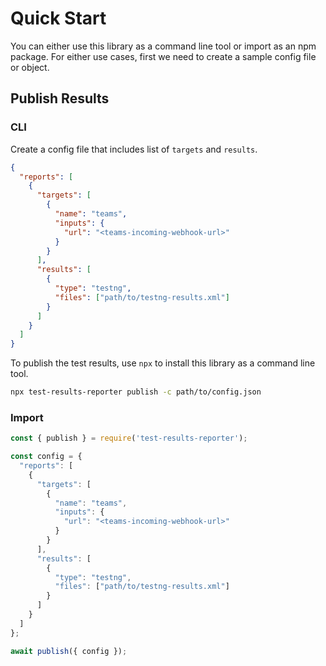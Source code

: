 # Quick Start

You can either use this library as a command line tool or import as an npm package. For either use cases, first we need to create a sample config file or object.

## Publish Results

### CLI

Create a config file that includes list of `targets` and `results`.

```json
{
  "reports": [
    {
      "targets": [
        {
          "name": "teams",
          "inputs": {
            "url": "<teams-incoming-webhook-url>"
          }
        }
      ],
      "results": [
        {
          "type": "testng",
          "files": ["path/to/testng-results.xml"]
        }
      ]
    }
  ]
}
```

To publish the test results, use `npx` to install this library as a command line tool.

```sh
npx test-results-reporter publish -c path/to/config.json
```

### Import


```js
const { publish } = require('test-results-reporter');

const config = {
  "reports": [
    {
      "targets": [
        {
          "name": "teams",
          "inputs": {
            "url": "<teams-incoming-webhook-url>"
          }
        }
      ],
      "results": [
        {
          "type": "testng",
          "files": ["path/to/testng-results.xml"]
        }
      ]
    }
  ]
};

await publish({ config });
```